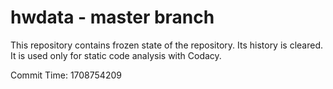 # hwdata - master branch

This repository contains frozen state of the repository.
Its history is cleared. It is used only for static code
analysis with Codacy.

Commit Time: 1708754209